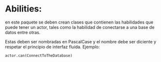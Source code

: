 # Abilities: 
en este paquete se deben crean clases que contienen las
habilidades que puede tener un actor, tales como la habilidad de conectarse
a una base de datos entre otras.

Estas deben ser nombradas en PascalCase y el nombre debe ser diciente y
respetar el principio de interfaz fluida. Ejemplo:

    actor.can(ConnectToTheDatabase)